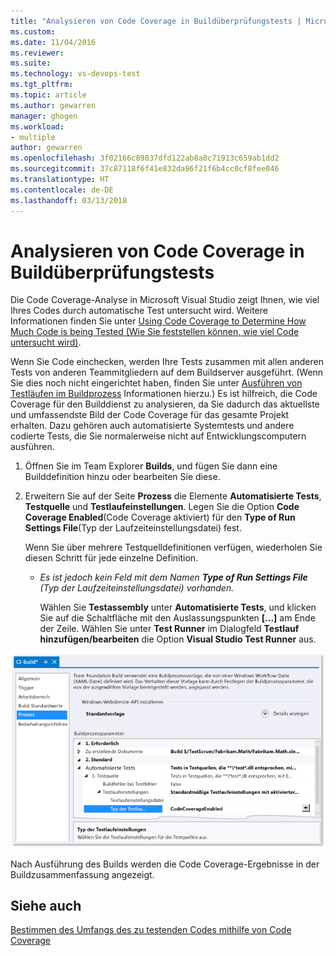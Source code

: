 ```yaml
---
title: "Analysieren von Code Coverage in Buildüberprüfungstests | Microsoft-Dokumentation"
ms.custom: 
ms.date: 11/04/2016
ms.reviewer: 
ms.suite: 
ms.technology: vs-devops-test
ms.tgt_pltfrm: 
ms.topic: article
ms.author: gewarren
manager: ghogen
ms.workload:
- multiple
author: gewarren
ms.openlocfilehash: 3f02166c89837dfd122ab8a8c71913c659ab1dd2
ms.sourcegitcommit: 37c87118f6f41e832da96f21f6b4cc0cf8fee046
ms.translationtype: HT
ms.contentlocale: de-DE
ms.lasthandoff: 03/13/2018
---
```

# <a name="analyzing-code-coverage-in-build-verification-tests"></a>Analysieren von Code Coverage in Buildüberprüfungstests
Die Code Coverage-Analyse in Microsoft Visual Studio zeigt Ihnen, wie viel Ihres Codes durch automatische Test untersucht wird. Weitere Informationen finden Sie unter [Using Code Coverage to Determine How Much Code is being Tested (Wie Sie feststellen können, wie viel Code untersucht wird)](../test/using-code-coverage-to-determine-how-much-code-is-being-tested.md).  
  
 Wenn Sie Code einchecken, werden Ihre Tests zusammen mit allen anderen Tests von anderen Teammitgliedern auf dem Buildserver ausgeführt. (Wenn Sie dies noch nicht eingerichtet haben, finden Sie unter [Ausführen von Testläufen im Buildprozess](http://msdn.microsoft.com/Library/d05743a1-c5cf-447e-bed9-bed3cb595e38) Informationen hierzu.) Es ist hilfreich, die Code Coverage für den Builddienst zu analysieren, da Sie dadurch das aktuellste und umfassendste Bild der Code Coverage für das gesamte Projekt erhalten. Dazu gehören auch automatisierte Systemtests und andere codierte Tests, die Sie normalerweise nicht auf Entwicklungscomputern ausführen.  
  
1.  Öffnen Sie im Team Explorer **Builds**, und fügen Sie dann eine Builddefinition hinzu oder bearbeiten Sie diese.  
  
2.  Erweitern Sie auf der Seite **Prozess** die Elemente **Automatisierte Tests**, **Testquelle** und **Testlaufeinstellungen**. Legen Sie die Option **Code Coverage Enabled**(Code Coverage aktiviert) für den **Type of Run Settings File**(Typ der Laufzeiteinstellungsdatei) fest.  
  
     Wenn Sie über mehrere Testquelldefinitionen verfügen, wiederholen Sie diesen Schritt für jede einzelne Definition.  
  
    -   *Es ist jedoch kein Feld mit dem Namen **Type of Run Settings File** (Typ der Laufzeiteinstellungsdatei) vorhanden.*  
  
         Wählen Sie **Testassembly** unter **Automatisierte Tests**, und klicken Sie auf die Schaltfläche mit den Auslassungspunkten **[...]** am Ende der Zeile. Wählen Sie unter **Test Runner** im Dialogfeld **Testlauf hinzufügen/bearbeiten** die Option **Visual Studio Test Runner** aus.  
  
 ![Festlegen der Builddefinition für Code Coverage](../test/media/codecoverage-plaincc.png "CodeCoverage-plainCC")  
  
 Nach Ausführung des Builds werden die Code Coverage-Ergebnisse in der Buildzusammenfassung angezeigt.  
  
## <a name="see-also"></a>Siehe auch  
 [Bestimmen des Umfangs des zu testenden Codes mithilfe von Code Coverage](../test/using-code-coverage-to-determine-how-much-code-is-being-tested.md)
